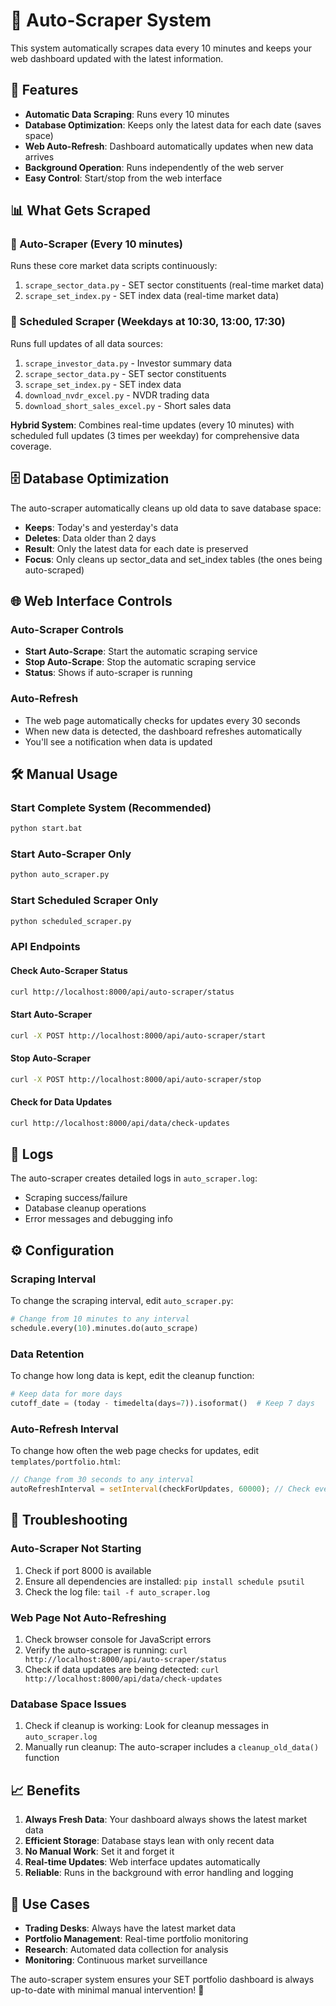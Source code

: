 # 🤖 Auto-Scraper System

This system automatically scrapes data every 10 minutes and keeps your web dashboard updated with the latest information.

## 🚀 Features

- **Automatic Data Scraping**: Runs every 10 minutes
- **Database Optimization**: Keeps only the latest data for each date (saves space)
- **Web Auto-Refresh**: Dashboard automatically updates when new data arrives
- **Background Operation**: Runs independently of the web server
- **Easy Control**: Start/stop from the web interface

## 📊 What Gets Scraped

### 🤖 Auto-Scraper (Every 10 minutes)
Runs these core market data scripts continuously:
1. `scrape_sector_data.py` - SET sector constituents (real-time market data)
2. `scrape_set_index.py` - SET index data (real-time market data)

### 📅 Scheduled Scraper (Weekdays at 10:30, 13:00, 17:30)
Runs full updates of all data sources:
1. `scrape_investor_data.py` - Investor summary data
2. `scrape_sector_data.py` - SET sector constituents
3. `scrape_set_index.py` - SET index data
4. `download_nvdr_excel.py` - NVDR trading data
5. `download_short_sales_excel.py` - Short sales data

**Hybrid System**: Combines real-time updates (every 10 minutes) with scheduled full updates (3 times per weekday) for comprehensive data coverage.

## 🗄️ Database Optimization

The auto-scraper automatically cleans up old data to save database space:
- **Keeps**: Today's and yesterday's data
- **Deletes**: Data older than 2 days
- **Result**: Only the latest data for each date is preserved
- **Focus**: Only cleans up sector_data and set_index tables (the ones being auto-scraped)

## 🌐 Web Interface Controls

### Auto-Scraper Controls
- **Start Auto-Scrape**: Start the automatic scraping service
- **Stop Auto-Scrape**: Stop the automatic scraping service
- **Status**: Shows if auto-scraper is running

### Auto-Refresh
- The web page automatically checks for updates every 30 seconds
- When new data is detected, the dashboard refreshes automatically
- You'll see a notification when data is updated

## 🛠️ Manual Usage

### Start Complete System (Recommended)
```bash
python start.bat
```

### Start Auto-Scraper Only
```bash
python auto_scraper.py
```

### Start Scheduled Scraper Only
```bash
python scheduled_scraper.py
```

### API Endpoints

#### Check Auto-Scraper Status
```bash
curl http://localhost:8000/api/auto-scraper/status
```

#### Start Auto-Scraper
```bash
curl -X POST http://localhost:8000/api/auto-scraper/start
```

#### Stop Auto-Scraper
```bash
curl -X POST http://localhost:8000/api/auto-scraper/stop
```

#### Check for Data Updates
```bash
curl http://localhost:8000/api/data/check-updates
```

## 📝 Logs

The auto-scraper creates detailed logs in `auto_scraper.log`:
- Scraping success/failure
- Database cleanup operations
- Error messages and debugging info

## ⚙️ Configuration

### Scraping Interval
To change the scraping interval, edit `auto_scraper.py`:
```python
# Change from 10 minutes to any interval
schedule.every(10).minutes.do(auto_scrape)
```

### Data Retention
To change how long data is kept, edit the cleanup function:
```python
# Keep data for more days
cutoff_date = (today - timedelta(days=7)).isoformat()  # Keep 7 days
```

### Auto-Refresh Interval
To change how often the web page checks for updates, edit `templates/portfolio.html`:
```javascript
// Change from 30 seconds to any interval
autoRefreshInterval = setInterval(checkForUpdates, 60000); // Check every 60 seconds
```

## 🔧 Troubleshooting

### Auto-Scraper Not Starting
1. Check if port 8000 is available
2. Ensure all dependencies are installed: `pip install schedule psutil`
3. Check the log file: `tail -f auto_scraper.log`

### Web Page Not Auto-Refreshing
1. Check browser console for JavaScript errors
2. Verify the auto-scraper is running: `curl http://localhost:8000/api/auto-scraper/status`
3. Check if data updates are being detected: `curl http://localhost:8000/api/data/check-updates`

### Database Space Issues
1. Check if cleanup is working: Look for cleanup messages in `auto_scraper.log`
2. Manually run cleanup: The auto-scraper includes a `cleanup_old_data()` function

## 📈 Benefits

1. **Always Fresh Data**: Your dashboard always shows the latest market data
2. **Efficient Storage**: Database stays lean with only recent data
3. **No Manual Work**: Set it and forget it
4. **Real-time Updates**: Web interface updates automatically
5. **Reliable**: Runs in the background with error handling and logging

## 🎯 Use Cases

- **Trading Desks**: Always have the latest market data
- **Portfolio Management**: Real-time portfolio monitoring
- **Research**: Automated data collection for analysis
- **Monitoring**: Continuous market surveillance

The auto-scraper system ensures your SET portfolio dashboard is always up-to-date with minimal manual intervention! 🚀

